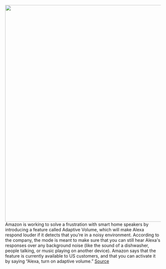 <img src='https://cdn.vox-cdn.com/thumbor/pxzlCZB1zuROZN3vrRn_5v1cqJo=/0x0:2050x1367/1200x800/filters:focal(861x520:1189x848)/cdn.vox-cdn.com/uploads/chorus_image/image/69801028/dseifert_201025_4263_00012.0.0.jpg' width='700px' /><br/>
Amazon is working to solve a frustration with smart home speakers by introducing a feature called Adaptive Volume, which will make Alexa respond louder if it detects that you're in a noisy environment. According to the company, the mode is meant to make sure that you can still hear Alexa's responses over any background noise (like the sound of a dishwasher, people talking, or music playing on another device). Amazon says that the feature is currently available to US customers, and that you can activate it by saying “Alexa, turn on adaptive volume.”
<a href='https://www.theverge.com/2021/8/31/22651304/amazon-alexa-adaptive-volume-noisy-loud-environments'> Source <a/>